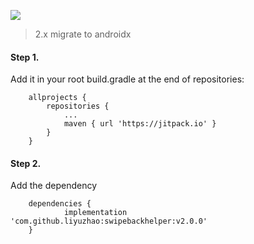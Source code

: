 [![](https://jitpack.io/v/liyuzhao/swipebackhelper.svg)](https://jitpack.io/#liyuzhao/swipebackhelper)

>2.x migrate to androidx

#### Step 1.
Add it in your root build.gradle at the end of repositories:

```
	allprojects {
		repositories {
			...
			maven { url 'https://jitpack.io' }
		}
	}
```

#### Step 2.
Add the dependency

```
	dependencies {
	        implementation 'com.github.liyuzhao:swipebackhelper:v2.0.0'
	}

```